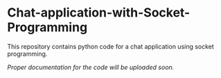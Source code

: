 # Chat-application-with-Socket-Programming
This repository contains python code for a chat application using socket programming.

*Proper documentation for the code will be uploaded soon.*
